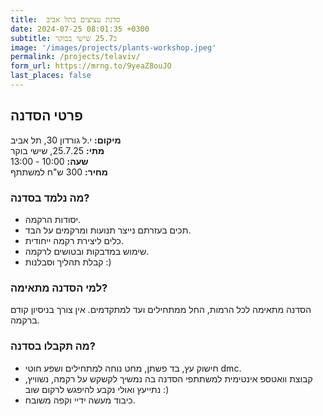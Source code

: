 ```yaml
---
title:  סדנת עציצים בתל אביב
date: 2024-07-25 08:01:35 +0300
subtitle: ב25.7 שישי בבוקר
image: '/images/projects/plants-workshop.jpeg'
permalink: /projects/telaviv/
form_url: https://mrng.to/9yeaZ8ouJO
last_places: false
---
```


## פרטי הסדנה

**מיקום:** י.ל גורדון 30, תל אביב  
**מתי:** 25.7.25, שישי בוקר  
**שעה:** 10:00 - 13:00  
**מחיר:** 300 ש"ח למשתתף  

### מה נלמד בסדנה?

- יסודות הרקמה.
- תכים בעזרתם נייצר תנועות ומרקמים על הבד.
- כלים ליצירת רקמה ייחודית.
- שימוש במדבקות ובטושים לרקמה.
- קבלת תהליך וסבלנות :)

### למי הסדנה מתאימה?

הסדנה מתאימה לכל הרמות, החל ממתחילים ועד למתקדמים. אין צורך בניסיון קודם ברקמה.

### מה תקבלו בסדנה?

- חישוק עץ, בד פשתן, מחט נוחה למתחילים ושפע חוטי dmc.
- קבוצת וואטספ אינטימית למשתתפי הסדנה בה נמשיך לקשקש על רקמה, נשוויץ, נתייעץ ואולי נקבע להיפגש לרקום שוב :)
- כיבוד מעשה ידיי וקפה משובח.
